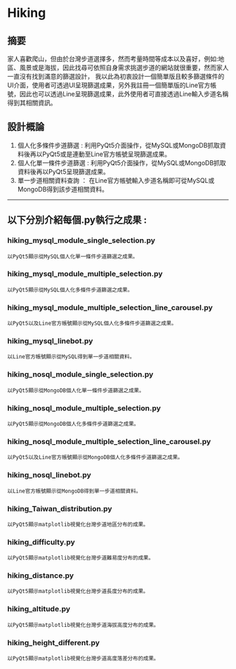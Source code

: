 # Hiking
## 摘要
家人喜歡爬山，但由於台灣步道選擇多，然而考量時間等成本以及喜好，例如:地區、風景或是海拔，因此找尋可依照自身需求挑選步道的網站就很重要，然而家人一直沒有找到滿意的篩選設計，
我以此為初衷設計一個簡單版且較多篩選條件的UI介面，使用者可透過UI呈現篩選成果，另外我註冊一個簡單版的Line官方帳號，因此也可以透過Line呈現篩選成果，此外使用者可直接透過Line輸入步道名稱得到其相關資訊。
## 設計概論
1. 個人化多條件步道篩選 : 利用PyQt5介面操作，從MySQL或MongoDB抓取資料後再以PyQt5或是連動至Line官方帳號呈現篩選成果。
2. 個人化單一條件步道篩選 : 利用PyQt5介面操作，從MySQL或MongoDB抓取資料後再以PyQt5呈現篩選成果。
3. 單一步道相關資料查詢 ： 在Line官方帳號輸入步道名稱即可從MySQL或MongoDB得到該步道相關資料。
------------------------------------------------------------------------------------------------
## 以下分別介紹每個.py執行之成果 :
### hiking_mysql_module_single_selection.py
`以PyQt5顯示從MySQL個人化單一條件步道篩選之成果。`
### hiking_mysql_module_multiple_selection.py
`以PyQt5顯示從MySQL個人化多條件步道篩選之成果。`
### hiking_mysql_module_multiple_selection_line_carousel.py
`以PyQt5以及Line官方帳號顯示從MySQL個人化多條件步道篩選之成果。`
### hiking_mysql_linebot.py
`以Line官方帳號顯示從MySQL得到單一步道相關資料。`
### hiking_nosql_module_single_selection.py
`以PyQt5顯示從MongoDB個人化單一條件步道篩選之成果。`
### hiking_nosql_module_multiple_selection.py
`以PyQt5顯示從MongoDB個人化多條件步道篩選之成果。`
### hiking_nosql_module_multiple_selection_line_carousel.py
`以PyQt5以及Line官方帳號顯示從MongoDB個人化多條件步道篩選之成果。`
### hiking_nosql_linebot.py
`以Line官方帳號顯示從MongoDB得到單一步道相關資料。`
### hiking_Taiwan_distribution.py
`以PyQt5顯示matplotlib視覺化台灣步道地區分布的成果。`
### hiking_difficulty.py
`以PyQt5顯示matplotlib視覺化台灣步道難易度分布的成果。`
### hiking_distance.py
`以PyQt5顯示matplotlib視覺化台灣步道長度分布的成果。`
### hiking_altitude.py
`以PyQt5顯示matplotlib視覺化台灣步道海拔高度分布的成果。`
### hiking_height_different.py
`以PyQt5顯示matplotlib視覺化台灣步道高度落差分布的成果。`


